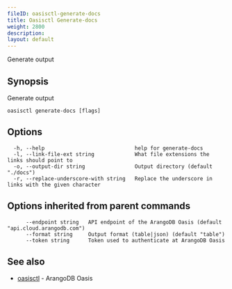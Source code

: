 ```yaml
---
fileID: oasisctl-generate-docs
title: Oasisctl Generate-docs
weight: 2800
description: 
layout: default
---
```

Generate output

## Synopsis

Generate output

```
oasisctl generate-docs [flags]
```

## Options

```
  -h, --help                             help for generate-docs
  -l, --link-file-ext string             What file extensions the links should point to
  -o, --output-dir string                Output directory (default "./docs")
  -r, --replace-underscore-with string   Replace the underscore in links with the given character
```

## Options inherited from parent commands

```
      --endpoint string   API endpoint of the ArangoDB Oasis (default "api.cloud.arangodb.com")
      --format string     Output format (table|json) (default "table")
      --token string      Token used to authenticate at ArangoDB Oasis
```

## See also

* [oasisctl](oasisctl-options)	 - ArangoDB Oasis

